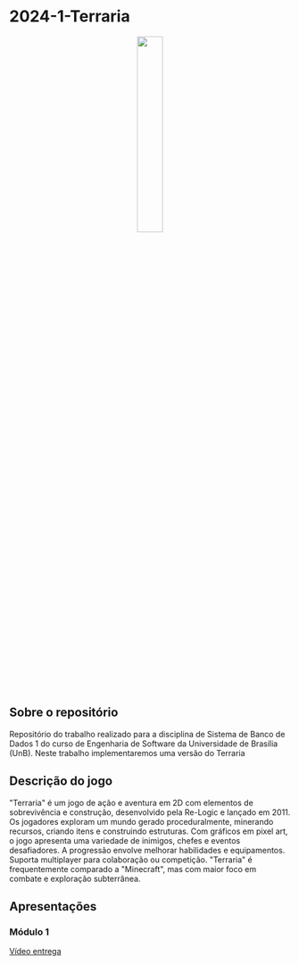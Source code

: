 # 2024-1-Terraria

<div align="center">
<img src= "https://github.com/user-attachments/assets/2df55587-638b-484e-abf8-d5e00b42ccd3" width = "30%" height = "30%">
</div>

## Sobre o repositório
Repositório do trabalho realizado para a disciplina de Sistema de Banco de Dados 1 do curso de Engenharia de Software da Universidade de Brasília (UnB). Neste trabalho implementaremos uma versão do Terraria

## Descrição do jogo
"Terraria" é um jogo de ação e aventura em 2D com elementos de sobrevivência e construção, desenvolvido pela Re-Logic e lançado em 2011. Os jogadores exploram um mundo gerado proceduralmente, minerando recursos, criando itens e construindo estruturas. Com gráficos em pixel art, o jogo apresenta uma variedade de inimigos, chefes e eventos desafiadores. A progressão envolve melhorar habilidades e equipamentos. Suporta multiplayer para colaboração ou competição. "Terraria" é frequentemente comparado a "Minecraft", mas com maior foco em combate e exploração subterrânea.

## Apresentações

### Módulo 1
[Vídeo entrega](https://unbbr.sharepoint.com/sites/teste699/_layouts/15/stream.aspx?id=%2Fsites%2Fteste699%2FDocumentos%20Compartilhados%2FGeneral%2FRecordings%2FReuni%C3%A3o%20em%20%5FGeneral%5F%2D20240723%5F190537%2DGrava%C3%A7%C3%A3o%20de%20Reuni%C3%A3o%2Emp4&referrer=StreamWebApp%2EWeb&referrerScenario=AddressBarCopied%2Eview%2Ec014ec3d%2Dee67%2D49ff%2D8a24%2D7db36b7f3fc1)
